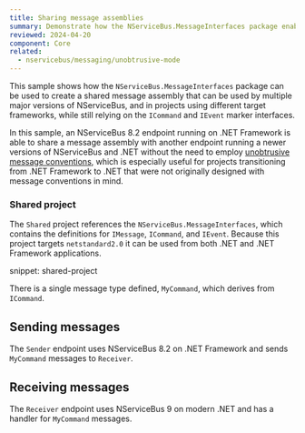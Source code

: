 ```yaml
---
title: Sharing message assemblies
summary: Demonstrate how the NServiceBus.MessageInterfaces package enables message assemblies to be shared across major versions of NServiceBus
reviewed: 2024-04-20
component: Core
related:
  - nservicebus/messaging/unobtrusive-mode
---
```


This sample shows how the `NServiceBus.MessageInterfaces` package can be used to create a shared message assembly that can be used by multiple major versions of NServiceBus, and in projects using different target frameworks, while still relying on the `ICommand` and `IEvent` marker interfaces.

In this sample, an NServiceBus 8.2 endpoint running on .NET Framework is able to share a message assembly with another endpoint running a newer versions of NServiceBus and .NET without the need to employ [unobtrusive message conventions](/nservicebus/messaging/unobtrusive-mode.md), which is especially useful for projects transitioning from .NET Framework to .NET that were not originally designed with message conventions in mind.

### Shared project

The `Shared` project references the `NServiceBus.MessageInterfaces`, which contains the definitions for `IMessage`, `ICommand`, and `IEvent`. Because this project targets `netstandard2.0` it can be used from both .NET and .NET Framework applications.

snippet: shared-project

There is a single message type defined, `MyCommand`, which derives from `ICommand`.

## Sending messages

The `Sender` endpoint uses NServiceBus 8.2 on .NET Framework and sends `MyCommand` messages to `Receiver`.

## Receiving messages

The `Receiver` endpoint uses NServiceBus 9 on modern .NET and has a handler for `MyCommand` messages.